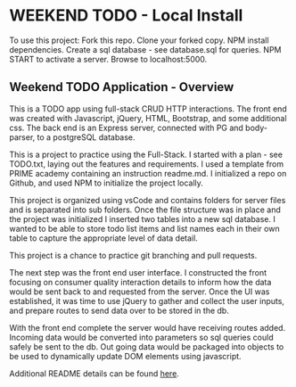 # WEEKEND TODO - Local Install

To use this project:
Fork this repo.
Clone your forked copy.
NPM install dependencies.
Create a sql database - see database.sql for queries.
NPM START to activate a server.
Browse to localhost:5000.

## Weekend TODO Application - Overview

This is a TODO app using full-stack CRUD HTTP interactions. 
The front end was created with Javascript, jQuery, HTML, Bootstrap, and some additional css. 
The back end is an Express server, connected with PG and body-parser, to a postgreSQL database.

This is a project to practice using the Full-Stack. 
I started with a plan - see TODO.txt, laying out the features and requirements.
I used a template from PRIME academy containing an instruction readme.md.
I initialized a repo on Github, and used NPM to initialize the project locally.

This project is organized using vsCode and contains folders for server files and is separated into sub folders.
Once the file structure was in place and the project was initialized I inserted two tables into a new sql database. I wanted to be able to store todo list items and list names each in their own table to capture the appropriate level of data detail.

This project is a chance to practice git branching and pull requests. 

The next step was the front end user interface. I constructed the front focusing on consumer quality interaction  details to inform how the data would be sent back to and requested from the server.
Once the UI was established, it was time to use jQuery to gather and collect the user inputs, and prepare routes to send data over to be stored in the db. 

With the front end complete the server would have receiving routes added. Incoming data would be converted into parameters so sql queries could safely be sent to the db. Out going data would be packaged into objects to be used to dynamically update DOM elements using javascript.



Additional README details can be found [here](https://github.com/PrimeAcademy/readme-template/blob/master/README.md).
